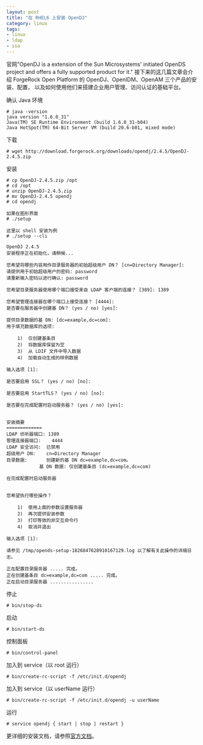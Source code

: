 ```yaml
---
layout: post
title: "在 RHEL6 上安装 OpenDJ"
category: linux
tags: 
- linux
- ldap
- sso
---
```


官网"OpenDJ is a extension of the Sun Microsystems' initiated OpenDS project and offers a fully supported product for it."
接下来的这几篇文章会介绍 ForgeRock Open Platform 的 OpenDJ、OpenIDM、OpenAM 三个产品的安装、配置，
以及如何使用他们来搭建企业用户管理、访问认证的基础平台。

确认 Java 环境

	# java -version
	java version "1.6.0_31"
	Java(TM) SE Runtime Environment (build 1.6.0_31-b04)
	Java HotSpot(TM) 64-Bit Server VM (build 20.6-b01, mixed mode)

下载

	# wget http://download.forgerock.org/downloads/opendj/2.4.5/OpenDJ-2.4.5.zip
	
安装
	
	# cp OpenDJ-2.4.5.zip /opt
	# cd /opt
	# unzip OpenDJ-2.4.5.zip
	# mv OpenDJ-2.4.5 opendj
	# cd opendj
	
	如果在图形界面
	# ./setup
	
	这里以 shell 安装为例
	# ./setup --cli
	
	OpenDJ 2.4.5
	安装程序正在初始化，请稍候...
	
	您希望将哪些内容用作目录服务器的初始超级用户 DN？ [cn=Directory Manager]: 
	请提供用于初始超级用户的密码: password
	请重新输入密码以进行确认: password
	
	您希望目录服务器使用哪个端口接受来自 LDAP 客户端的连接？ [389]: 1389
	
	您希望管理连接器在哪个端口上接受连接？ [4444]: 
	是否要在服务器中创建基 DN？ (yes / no) [yes]: 
	
	提供目录数据的基 DN: [dc=example,dc=com]: 
	用于填充数据库的选项:
	
		1)  仅创建基条目
		2)  将数据库保留为空
		3)  从 LDIF 文件中导入数据
		4)  加载自动生成的样例数据
	
	输入选项 [1]: 
	
	是否要启用 SSL？ (yes / no) [no]: 
	
	是否要启用 StartTLS？ (yes / no) [no]: 
	
	是否要在完成配置时启动服务器？ (yes / no) [yes]: 
	
	
	安装摘要
	=============
	LDAP 侦听器端口: 1389
	管理连接器端口:    4444
	LDAP 安全访问:  已禁用
	超级用户 DN:    cn=Directory Manager
	目录数据:       创建新的基 DN dc=example,dc=com。
				基 DN 数据: 仅创建基条目 (dc=example,dc=com)
	
	在完成配置时启动服务器
	
	
	您希望执行哪些操作？
	
		1)  使用上面的参数设置服务器
		2)  再次提供安装参数
		3)  打印等效的非交互命令行
		4)  取消并退出
	
	输入选项 [1]: 

	请参见 /tmp/opends-setup-1826847628910167129.log 以了解有关此操作的详细日志。
	
	正在配置目录服务器 ..... 完成。
	正在创建基条目 dc=example,dc=com ..... 完成。
	正在启动目录服务器 ................
	
停止

	# bin/stop-ds
	
启动

	# bin/start-ds
	
控制面板

	# bin/control-panel
	
加入到 service（以 root 运行）

	# bin/create-rc-script -f /etc/init.d/opendj	
	
加入到 service（以 userName 运行）

	# bin/create-rc-script -f /etc/init.d/opendj -u userName
	
运行

	# service opendj { start | stop | restart }	
	
更详细的安装文档，请参照[官方文档](http://opendj.forgerock.org/doc/install-guide/index/preface.html)。	